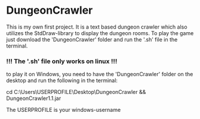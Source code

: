 # DungeonCrawler
This is my own first project.
It is a text based dungeon crawler which also utilizes the StdDraw-library to display the dungeon rooms.
To play the game just download the 'DungeonCrawler' folder and run the '.sh' file in the terminal.
### !!! The '.sh' file only works on linux !!!
to play it on Windows, you need to have the 'DungeonCrawler' folder on the desktop and run the following in the terminal:

cd C:\Users\USERPROFILE\Desktop\DungeonCrawler && DungeonCrawler1.1.jar

The USERPROFILE is your windows-username
